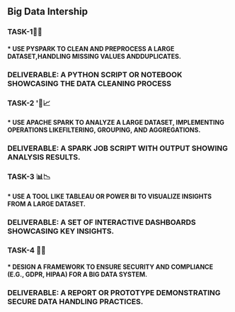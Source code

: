 ## Big Data Intership

### TASK-1🧹💨
#### * USE PYSPARK TO CLEAN AND PREPROCESS A LARGE DATASET,HANDLING MISSING VALUES ANDDUPLICATES.
### DELIVERABLE: A PYTHON SCRIPT OR NOTEBOOK SHOWCASING THE DATA CLEANING PROCESS


### TASK-2 '📜📈
#### * USE APACHE SPARK TO ANALYZE A LARGE DATASET, IMPLEMENTING OPERATIONS LIKEFILTERING, GROUPING, AND AGGREGATIONS.
### DELIVERABLE: A SPARK JOB SCRIPT WITH OUTPUT SHOWING ANALYSIS RESULTS.


### TASK-3 📊📉
#### * USE A TOOL LIKE TABLEAU OR POWER BI TO VISUALIZE INSIGHTS FROM A LARGE DATASET.
### DELIVERABLE: A SET OF INTERACTIVE DASHBOARDS SHOWCASING KEY INSIGHTS.


### TASK-4 📍📝
#### * DESIGN A FRAMEWORK TO ENSURE SECURITY AND COMPLIANCE (E.G., GDPR, HIPAA) FOR A BIG DATA SYSTEM.
### DELIVERABLE: A REPORT OR PROTOTYPE DEMONSTRATING SECURE DATA HANDLING PRACTICES.
